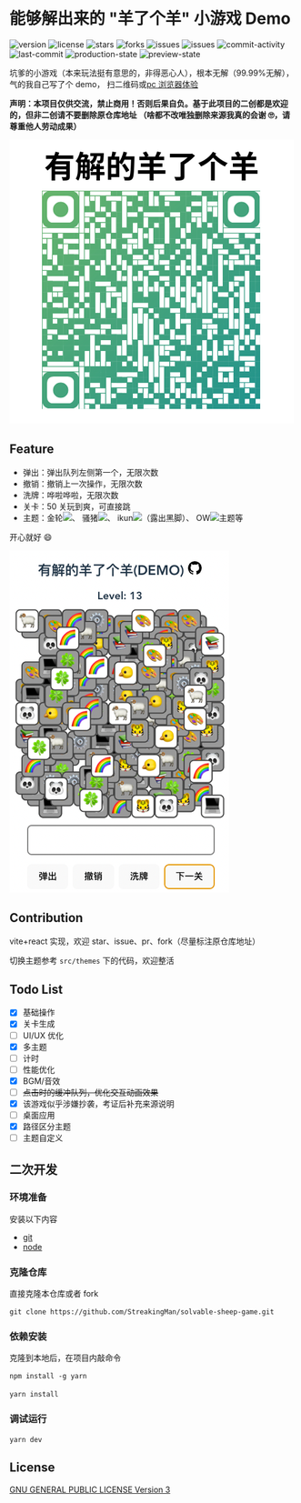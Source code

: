 # 能够解出来的 "羊了个羊" 小游戏 Demo

<p>
    <img src="https://img.shields.io/github/package-json/v/StreakingMan/solvable-sheep-game" alt="version"/>
    <img src="https://img.shields.io/github/license/StreakingMan/solvable-sheep-game" alt="license" />
    <img src="https://img.shields.io/github/stars/StreakingMan/solvable-sheep-game?style=social" alt="stars" />
    <img src="https://img.shields.io/github/forks/StreakingMan/solvable-sheep-game?style=social" alt="forks" />
    <img src="https://img.shields.io/github/issues-raw/StreaKingman/solvable-sheep-game" alt="issues" />
    <img src="https://img.shields.io/github/issues-closed-raw/StreaKingman/solvable-sheep-game" alt="issues" />
    <img src="https://img.shields.io/github/commit-activity/m/StreakingMan/solvable-sheep-game" alt="commit-activity" />
    <img src="https://img.shields.io/github/last-commit/StreakingMan/solvable-sheep-game" alt="last-commit" />
    <img src="https://img.shields.io/github/deployments/StreakingMan/solvable-sheep-game/Production?label=proccution%20state" alt="production-state" />
    <img src="https://img.shields.io/github/deployments/StreakingMan/solvable-sheep-game/Preview?label=preview%20state" alt="preview-state" />
</p>

坑爹的小游戏（本来玩法挺有意思的，非得恶心人），根本无解（99.99%无解），气的我自己写了个 demo，
扫二维码或<a href="https://solvable-sheep-game.streakingman.com/" target="_blank">pc 浏览器体验</a>

**声明：本项目仅供交流，禁止商用！否则后果自负。基于此项目的二创都是欢迎的，但非二创请不要删除原仓库地址
（啥都不改唯独删除来源我真的会谢 🙄️，请尊重他人劳动成果）**

![qrcode.png](qrcode.png)

## Feature

-   弹出：弹出队列左侧第一个，无限次数
-   撤销：撤销上一次操作，无限次数
-   洗牌：哗啦哗啦，无限次数
-   关卡：50 关玩到爽，可直接跳
-   主题：金轮<img style="width:36px" src="src/themes/jinlun/images/肌肉金轮1.png" />、
    骚猪<img style="width:36px" src="src/themes/pdd/images/1.png" />、
    ikun<img style="width:36px" src="src/themes/ikun/images/kun.png" />（露出黑脚）、
    OW<img style="width:36px" src="src/themes/ow/images/ow.png" />主题等

开心就好 😄

![preview.png](preview.png)

## Contribution

vite+react 实现，欢迎 star、issue、pr、fork（尽量标注原仓库地址）

切换主题参考 `src/themes` 下的代码，欢迎整活

## Todo List

-   [x] 基础操作
-   [x] 关卡生成
-   [ ] UI/UX 优化
-   [x] 多主题
-   [ ] 计时
-   [ ] 性能优化
-   [x] BGM/音效
-   [ ] ~~点击时的缓冲队列，优化交互动画效果~~
-   [x] 该游戏似乎涉嫌抄袭，考证后补充来源说明
-   [ ] 桌面应用
-   [x] 路径区分主题
-   [ ] 主题自定义

## 二次开发

### 环境准备

安装以下内容

-   [git](https://git-scm.com/)
-   [node](https://nodejs.org/en/)

### 克隆仓库

直接克隆本仓库或者 fork

```shell
git clone https://github.com/StreakingMan/solvable-sheep-game.git
```

### 依赖安装

克隆到本地后，在项目内敲命令

```shell
npm install -g yarn

yarn install
```

### 调试运行

```shell
yarn dev
```

## License

[GNU GENERAL PUBLIC LICENSE Version 3](LICENSE.md)
